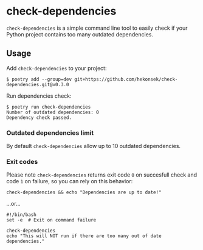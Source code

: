 # check-dependencies

`check-dependencies` is a simple command line tool to easily check if your Python project contains too many outdated dependencies. 

## Usage

Add `check-dependencies` to your project:

```
$ poetry add --group=dev git+https://github.com/hekonsek/check-dependencies.git@v0.3.0 
```

Run dependencies check:

```
$ poetry run check-dependencies
Number of outdated dependencies: 0
Dependency check passed.
```

### Outdated dependencies limit 

By default `check-dependencies` allow up to 10 outdated dependencies.

### Exit codes

Please note `check-dependencies` returns exit code `0` on succesfull check and code `1` on failure, so you can rely on this behavior:

```
check-dependencies && echo "Dependencies are up to date!"
```

...or...


```
#!/bin/bash
set -e  # Exit on command failure

check-dependencies
echo "This will NOT run if there are too many out of date dependencies."

```